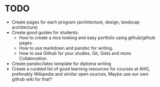# TODO

* Create pages for each program (architecture, design, landscap architecture)
* Create good guides for students:
    - How to create a nice looking and easy portfolio using github/github pages.
    - How to use markdown and pandoc for writing.
    - How to use Github for your studies. Git, Gists and more. Collaboration.
* Create pandoc/latex template for diploma writing
* Create a curated list of good learning resources for courses at AHO, preferably 
  Wikipedia and similar open sources. Maybe use our own github wiki for that?
